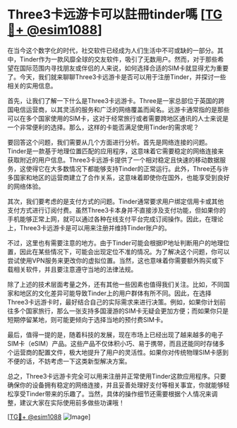 # Three3卡远游卡可以註冊tinder嗎 [[TG💪+ @esim1088](https://t.me/s/esim1088)]

在当今这个数字化的时代，社交软件已经成为人们生活中不可或缺的一部分。其中，Tinder作为一款风靡全球的交友软件，吸引了无数用户。然而，对于那些希望在国际范围内寻找朋友或伴侣的人来说，如何选择合适的SIM卡就显得尤为重要了。今天，我们就来聊聊Three3卡远游卡是否可以用于注册Tinder，并探讨一些相关的实用信息。

首先，让我们了解一下什么是Three3卡远游卡。Three是一家总部位于英国的跨国电信运营商，以其灵活的服务和广泛的网络覆盖而闻名。远游卡通常指的是那些可以在多个国家使用的SIM卡，这对于经常旅行或者需要跨地区通讯的人士来说是一个非常便利的选择。那么，这样的卡能否满足使用Tinder的需求呢？

要回答这个问题，我们需要从几个方面进行分析。首先是网络连接的问题。Tinder是一款基于地理位置匹配的应用程序，这意味着它需要稳定的网络连接来获取附近的用户信息。Three3卡远游卡提供了一个相对稳定且快速的移动数据服务，这使得它在大多数情况下都能够支持Tinder的正常运行。此外，Three还与许多国家和地区的运营商建立了合作关系，这意味着即使你在国外，也能享受到良好的网络体验。

其次，我们要考虑的是支付方式的问题。Tinder通常要求用户绑定信用卡或其他支付方式进行订阅付费。虽然Three3卡本身并不直接涉及支付功能，但如果你的手机能够正常上网，就可以通过各种在线支付平台完成订阅操作。因此，在理论上，Three3卡远游卡是可以用来注册并维持Tinder账户的。

不过，这里也有需要注意的地方。由于Tinder可能会根据IP地址判断用户的地理位置，因此在某些情况下，可能会出现定位不准的情况。为了解决这个问题，你可以尝试使用VPN服务来更改你的虚拟位置。当然，这也意味着你需要额外购买或下载相关软件，并且要注意遵守当地的法律法规。

除了上述的技术层面考量之外，还有其他一些因素也值得我们关注。比如，不同国家和地区的文化差异可能导致Tinder上的用户群体有所不同。因此，在选择Three3卡远游卡时，最好结合自己的实际需求来进行决策。例如，如果你计划前往多个国家旅行，那么一张支持多国漫游的SIM卡无疑会更加方便；而如果你只是短期停留某地，则可能更倾向于选择当地的预付费SIM卡。

最后，值得一提的是，随着科技的发展，现在市场上已经出现了越来越多的电子SIM卡（eSIM）产品。这些产品不仅体积小巧、易于携带，而且还能同时存储多个运营商的配置文件，极大地提升了用户的灵活性。如果你对传统物理SIM卡感到不便的话，不妨考虑一下这类新型解决方案。

总之，Three3卡远游卡完全可以用来注册并正常使用Tinder这款应用程序。只要确保你的设备拥有稳定的网络连接，并且妥善处理好支付等相关事宜，你就能够轻松享受Tinder带来的乐趣了。当然，具体的操作细节还需要根据个人情况来调整，建议大家在实际使用前多做些功课哦！

[[TG💪+ @esim1088](https://t.me/s/esim1088) ![Image](https://i.postimg.cc/4NQfJmqS/Snipaste-2025-05-13-00-14-12.png)]